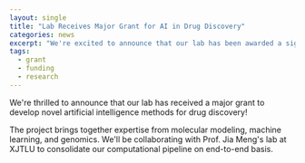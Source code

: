 ```yaml
---
layout: single
title: "Lab Receives Major Grant for AI in Drug Discovery"
categories: news
excerpt: "We're excited to announce that our lab has been awarded a significant grant to develop AI methods for drug discovery."
tags:
  - grant
  - funding
  - research
---
```


We're thrilled to announce that our lab has received a major grant to develop novel artificial intelligence methods for drug discovery!

The project brings together expertise from molecular modeling, machine learning, and genomics. We'll be collaborating with Prof. Jia Meng's lab at XJTLU to consolidate our computational pipeline on end-to-end basis.